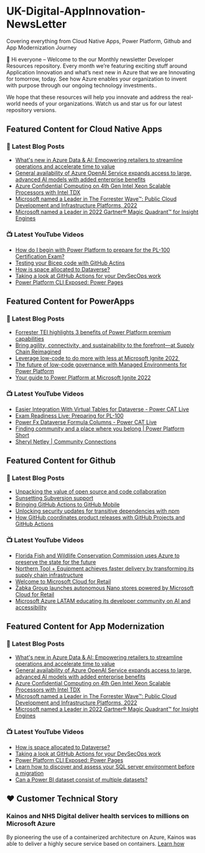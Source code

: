 # UK-Digital-AppInnovation-NewsLetter

Covering everything from Cloud Native Apps, Power Platform, Github and App Modernization Journey

👋 Hi everyone – Welcome to the our Monthly newsletter Developer Resources repository. Every month we’re featuring exciting stuff around Application Innovation and what’s next new in Azure that we are Innovating for tomorrow, today. See how Azure enables your organization to invent with purpose through our ongoing technology investments..


We hope that these resources will help you innovate and address the real-world needs of your organizations. Watch us and star us for our latest repository versions.

## Featured Content for Cloud Native Apps


### 📝 Latest Blog Posts

    
<!-- BLOGCNA:START -->
- [What's new in Azure Data & AI: Empowering retailers to streamline operations and accelerate time to value](https://azure.microsoft.com/blog/whats-new-in-azure-data-ai-empowering-retailers-to-streamline-operations-and-accelerate-time-to-value/)
- [General availability of Azure OpenAI Service expands access to large, advanced AI models with added enterprise benefits](https://azure.microsoft.com/blog/general-availability-of-azure-openai-service-expands-access-to-large-advanced-ai-models-with-added-enterprise-benefits/)
- [Azure Confidential Computing on 4th Gen Intel Xeon Scalable Processors with Intel TDX](https://azure.microsoft.com/blog/azure-confidential-computing-on-4th-gen-intel-xeon-scalable-processors-with-intel-tdx/)
- [Microsoft named a Leader in The Forrester Wave™: Public Cloud Development and Infrastructure Platforms, 2022](https://azure.microsoft.com/blog/microsoft-named-a-leader-in-the-forrester-wave-public-cloud-development-and-infrastructure-platforms-2022/)
- [Microsoft named a Leader in 2022 Gartner® Magic Quadrant™ for Insight Engines](https://azure.microsoft.com/blog/microsoft-named-a-leader-in-2022-gartner-magic-quadrant-for-insight-engines/)
<!-- BLOGCNA:END -->

### 📺 Latest YouTube Videos

 
<!-- YOUTUBECNA:START -->
- [How do I begin with Power Platform to prepare for the PL-100 Certification Exam?](https://www.youtube.com/watch?v=r2Hkd7FclWM)
- [Testing your Bicep code with GitHub Actins](https://www.youtube.com/watch?v=uzYMcpeUgWM)
- [How is space allocated to Dataverse?](https://www.youtube.com/watch?v=z5Ze2aq-VHI)
- [Taking a look at GitHub Actions for your DevSecOps work](https://www.youtube.com/watch?v=N00eS4lA6tQ)
- [Power Platform CLI Exposed: Power Pages](https://www.youtube.com/watch?v=V8xlGf9JiF8)
<!-- YOUTUBECNA:END -->

##  Featured Content for PowerApps
### 📝 Latest Blog Posts
<!-- BLOGPOWER:START -->
- [Forrester TEI highlights 3 benefits of Power Platform premium capabilities](https://cloudblogs.microsoft.com/powerplatform/2022/11/28/forrester-tei-highlights-3-benefits-of-power-platform-premium-capabilities/)
- [Bring agility, connectivity, and sustainability to the forefront—at Supply Chain Reimagined](https://cloudblogs.microsoft.com/dynamics365/bdm/2022/10/27/bring-agility-connectivity-and-sustainability-to-the-forefront-at-supply-chain-reimagined/)
- [Leverage low-code to do more with less at Microsoft Ignite 2022 ](https://cloudblogs.microsoft.com/powerplatform/2022/10/12/leverage-low-code-to-do-more-with-less-at-microsoft-ignite-2022/)
- [The future of low-code governance with Managed Environments for Power Platform](https://cloudblogs.microsoft.com/powerplatform/2022/10/12/the-future-of-low-code-governance-with-managed-environments-for-power-platform/)
- [Your guide to Power Platform at Microsoft Ignite 2022](https://cloudblogs.microsoft.com/powerplatform/2022/10/05/your-guide-to-power-platform-at-microsoft-ignite-2022/)
<!-- BLOGPOWER:END -->
 ### 📺 Latest YouTube Videos
    
<!-- YOUTUBEPOWER:START -->
- [Easier Integration With Virtual Tables for Dataverse - Power CAT Live](https://www.youtube.com/watch?v=viRTtGEZXNE)
- [Exam Readiness Live: Preparing for PL-100](https://www.youtube.com/watch?v=Tyf7p8QTQ6o)
- [Power Fx Dataverse Formula Columns - Power CAT Live](https://www.youtube.com/watch?v=ewscYjh4yy8)
- [Finding community and a place where you belong | Power Platform Short](https://www.youtube.com/watch?v=nGKkM58kGVo)
- [Sheryl Netley | Community Connections](https://www.youtube.com/watch?v=cIyQLM8UT-s)
<!-- YOUTUBEPOWER:END -->

##  Featured Content for Github
### 📝 Latest Blog Posts
<!-- BLOGGITHUB:START -->
- [Unpacking the value of open source and code collaboration](https://github.blog/2023-01-20-unpacking-the-value-of-open-source-and-code-collaboration/)
- [Sunsetting Subversion support](https://github.blog/2023-01-20-sunsetting-subversion-support/)
- [Bringing GitHub Actions to GitHub Mobile](https://github.blog/2023-01-20-bringing-github-actions-to-github-mobile/)
- [Unlocking security updates for transitive dependencies with npm](https://github.blog/2023-01-19-unlocking-security-updates-for-transitive-dependencies-with-npm/)
- [How GitHub coordinates product releases with GitHub Projects and GitHub Actions](https://github.blog/2023-01-19-how-github-coordinates-product-releases-with-github-projects-and-github-actions/)
<!-- BLOGGITHUB:END -->
### 📺 Latest YouTube Videos
<!-- YOUTUBEGITHUB:START -->
- [Florida Fish and Wildlife Conservation Commission uses Azure to preserve the state for the future](https://www.youtube.com/watch?v=Y7E1CfP6Wj8)
- [Northern Tool + Equipment achieves faster delivery by transforming its supply chain infrastructure](https://www.youtube.com/watch?v=RBsf6I6uayg)
- [Welcome to Microsoft Cloud for Retail](https://www.youtube.com/watch?v=1ZG9IRJ8eEM)
- [Żabka Group launches autonomous Nano stores powered by Microsoft Cloud for Retail](https://www.youtube.com/watch?v=BJpwE4YLYD0)
- [Microsoft Azure LATAM educating its developer community on AI and accessibility](https://www.youtube.com/watch?v=P-JQl5MbUsY)
<!-- YOUTUBEGITHUB:END -->
##  Featured Content for App Modernization
### 📝 Latest Blog Posts
<!-- BLOGAPPMOD:START -->
- [What's new in Azure Data & AI: Empowering retailers to streamline operations and accelerate time to value](https://azure.microsoft.com/blog/whats-new-in-azure-data-ai-empowering-retailers-to-streamline-operations-and-accelerate-time-to-value/)
- [General availability of Azure OpenAI Service expands access to large, advanced AI models with added enterprise benefits](https://azure.microsoft.com/blog/general-availability-of-azure-openai-service-expands-access-to-large-advanced-ai-models-with-added-enterprise-benefits/)
- [Azure Confidential Computing on 4th Gen Intel Xeon Scalable Processors with Intel TDX](https://azure.microsoft.com/blog/azure-confidential-computing-on-4th-gen-intel-xeon-scalable-processors-with-intel-tdx/)
- [Microsoft named a Leader in The Forrester Wave™: Public Cloud Development and Infrastructure Platforms, 2022](https://azure.microsoft.com/blog/microsoft-named-a-leader-in-the-forrester-wave-public-cloud-development-and-infrastructure-platforms-2022/)
- [Microsoft named a Leader in 2022 Gartner® Magic Quadrant™ for Insight Engines](https://azure.microsoft.com/blog/microsoft-named-a-leader-in-2022-gartner-magic-quadrant-for-insight-engines/)
<!-- BLOGAPPMOD:END -->
### 📺 Latest YouTube Videos
<!-- YOUTUBEAPPMOD:START -->
- [How is space allocated to Dataverse?](https://www.youtube.com/watch?v=z5Ze2aq-VHI)
- [Taking a look at GitHub Actions for your DevSecOps work](https://www.youtube.com/watch?v=N00eS4lA6tQ)
- [Power Platform CLI Exposed: Power Pages](https://www.youtube.com/watch?v=V8xlGf9JiF8)
- [Learn how to discover and assess your SQL server environment before a migration](https://www.youtube.com/watch?v=eLbkq87pwLo)
- [Can a Power BI dataset consist of multiple datasets?](https://www.youtube.com/watch?v=aFwDLMxZ_bI)
<!-- YOUTUBEAPPMOD:END -->


## ♥️ Customer Technical Story 

### Kainos and NHS Digital deliver health services to millions on Microsoft Azure

By pioneering the use of a containerized architecture on Azure, Kainos was able to deliver a highly secure service based on containers. [Learn how](https://customers.microsoft.com/en-us/story/1368348549535774520-kainos-and-nhs-digital-deliver-health-services-to-millions-on-microsoft-azure)

